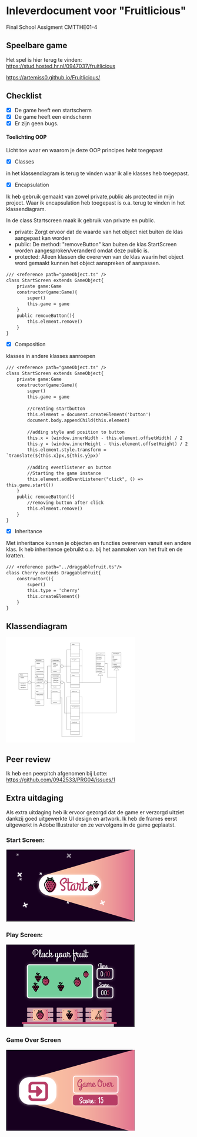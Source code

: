 # Inleverdocument voor "Fruitlicious"
Final School Assigment CMTTHE01-4

## Speelbare game
Het spel is hier terug te vinden:
https://stud.hosted.hr.nl/0947037/fruitlicious

https://artemiss0.github.io/Fruitlicious/

## Checklist
- [x] De game heeft een startscherm
- [x] De game heeft een eindscherm
- [x] Er zijn geen bugs.

#### Toelichting OOP
Licht toe waar en waarom je deze OOP principes hebt toegepast

- [x] Classes

in het klassendiagram is terug te vinden waar ik alle klasses heb toegepast.

- [x] Encapsulation

Ik heb gebruik gemaakt van zowel private,public als protected in mijn project. Waar ik encapsulation heb toegepast is o.a. terug te vinden in het klassendiagram. 

In de class Startscreen maak ik gebruik van private en public.
- private: Zorgt ervoor dat de waarde van het object niet buiten de klas aangepast kan worden 
- public: De method: "removeButton" kan buiten de klas StartScreen worden aangesproken/veranderd omdat deze public is.
- protected: Alleen klassen die overerven van de klas waarin het object word gemaakt kunnen het object aanspreken of aanpassen.

```
/// <reference path="gameObject.ts" />
class StartScreen extends GameObject{
    private game:Game
    constructor(game:Game){
        super()
        this.game = game
    }
    public removeButton(){
        this.element.remove()
    }
}
```
- [x] Composition

klasses in andere klasses aanroepen

```
/// <reference path="gameObject.ts" />
class StartScreen extends GameObject{
    private game:Game
    constructor(game:Game){
        super()
        this.game = game

        //creating startbutton
        this.element = document.createElement('button')
        document.body.appendChild(this.element)

        //adding style and position to button
        this.x = (window.innerWidth - this.element.offsetWidth) / 2
        this.y = (window.innerHeight - this.element.offsetHeight) / 2
        this.element.style.transform = `translate(${this.x}px,${this.y}px)` 

        //adding eventlistener on button
        //Starting the game instance 
        this.element.addEventListener("click", () => this.game.start())
    }
    public removeButton(){
        //removing button after click
        this.element.remove()
    }
}
```
- [x] Inheritance

Met inheritance kunnen je objecten en functies overerven vanuit een andere klas. Ik heb inheritence gebruikt o.a. bij het aanmaken van het fruit en de kratten. 
```
/// <reference path="../draggablefruit.ts"/>
class Cherry extends DraggableFruit{
    constructor(){
        super()
        this.type = 'cherry'
        this.createElement()
    }
}
```


## Klassendiagram
<img src="https://github.com/Artemiss0/Fruitlicious/blob/master/documents/UML-Diagram.png?raw=true" width="350"/>

## Peer review
Ik heb een peerpitch afgenomen bij Lotte: https://github.com/0942533/PRG04/issues/1

## Extra uitdaging
Als extra uitdaging heb ik ervoor gezorgd dat de game er verzorgd uitziet dankzij goed uitgewerkte UI design en artwork. Ik heb de frames eerst uitgewerkt in Adobe Illustrater en ze vervolgens in de game geplaatst. 
### Start Screen:
<img src="https://github.com/Artemiss0/Fruitlicious/blob/master/documents/scherm1.PNG?raw=true" width="350"/>

### Play Screen:
<img src="https://github.com/Artemiss0/Fruitlicious/blob/master/documents/scherm2.PNG?raw=true" width="350"/>

### Game Over Screen
<img src="https://github.com/Artemiss0/Fruitlicious/blob/master/documents/scherm3.PNG?raw=true" width="350"/>
